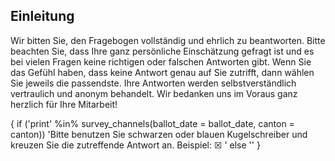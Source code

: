 ## Einleitung

Wir bitten Sie, den Fragebogen vollständig und ehrlich zu beantworten. Bitte beachten Sie, dass Ihre ganz persönliche Einschätzung gefragt ist und es bei vielen Fragen keine richtigen oder falschen Antworten gibt. Wenn Sie das Gefühl haben, dass keine Antwort genau auf Sie zutrifft, dann wählen Sie jeweils die passendste. Ihre Antworten werden selbstverständlich vertraulich und anonym behandelt. Wir bedanken uns im Voraus ganz herzlich für Ihre Mitarbeit!

{ if ('print' %in% survey_channels(ballot_date = ballot_date, canton = canton)) 'Bitte benutzen Sie schwarzen oder blauen Kugelschreiber und kreuzen Sie die zutreffende Antwort an. Beispiel: ☒ ' else '' }
